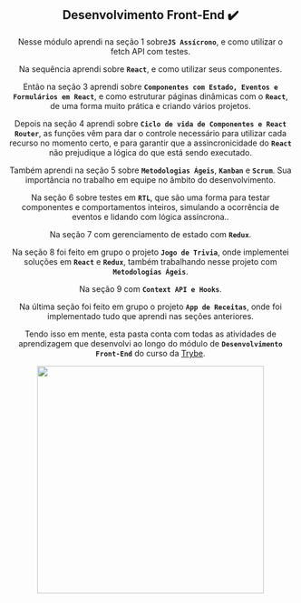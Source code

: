 <div align="center">
  
## Desenvolvimento Front-End :heavy_check_mark:

 Nesse módulo aprendi na seção 1 sobre<strong>`JS Assícrono`</strong>, e como utilizar o fetch API com testes. 
  
 Na sequência aprendi sobre <strong>`React`</strong>, e como utilizar seus componentes.
 
  Então na seção 3 aprendi sobre <strong>`Componentes com Estado, Eventos e Formulários em React`</strong>, e como estruturar páginas dinâmicas com o  <strong>`React`</strong>, de uma forma muito prática e criando vários projetos. 
 
  Depois na seção 4 aprendi sobre <strong>`Ciclo de vida de Componentes e React Router`</strong>, as funções vêm para dar o controle necessário para utilizar cada recurso no momento certo, e para garantir que a assincronicidade do <strong>`React`</strong> não prejudique a lógica do que está sendo executado. 
  
  Também aprendi na seção 5 sobre <strong>`Metodologias Ágeis`</strong>, <strong>`Kanban`</strong> e <strong>`Scrum`</strong>. Sua importância no trabalho em equipe no âmbito do desenvolvimento. 
 
  Na seção 6 sobre testes em <strong>`RTL`</strong>, que são uma forma para testar componentes e comportamentos inteiros, simulando a ocorrência de eventos e lidando com lógica assíncrona.. 
 
  Na seção 7 com gerenciamento de estado com <strong>`Redux`</strong>. 
 
  Na seção 8 foi feito em grupo o projeto <strong>`Jogo de Trivia`</strong>, onde implementei soluções em <strong>`React`</strong> e <strong>`Redux`</strong>, também trabalhando nesse projeto com <strong>`Metodologias Ágeis`</strong>.
  
  Na seção 9 com <strong>`Context API e Hooks`</strong>. 
   
  Na última seção foi feito em grupo o projeto <strong>`App de Receitas`</strong>, onde foi implementado tudo que aprendi nas seções anteriores. 

 Tendo isso em mente, esta pasta conta com todas as atividades de aprendizagem que desenvolvi ao longo do módulo de <strong>`Desenvolvimento Front-End`</strong> do curso da [Trybe](https://www.betrybe.com/).
</div>   

<div align="center">
<img src="https://user-images.githubusercontent.com/109007554/182003506-26215561-442a-44dd-af60-6eaa4c051590.jpg" width="400">
</div>

